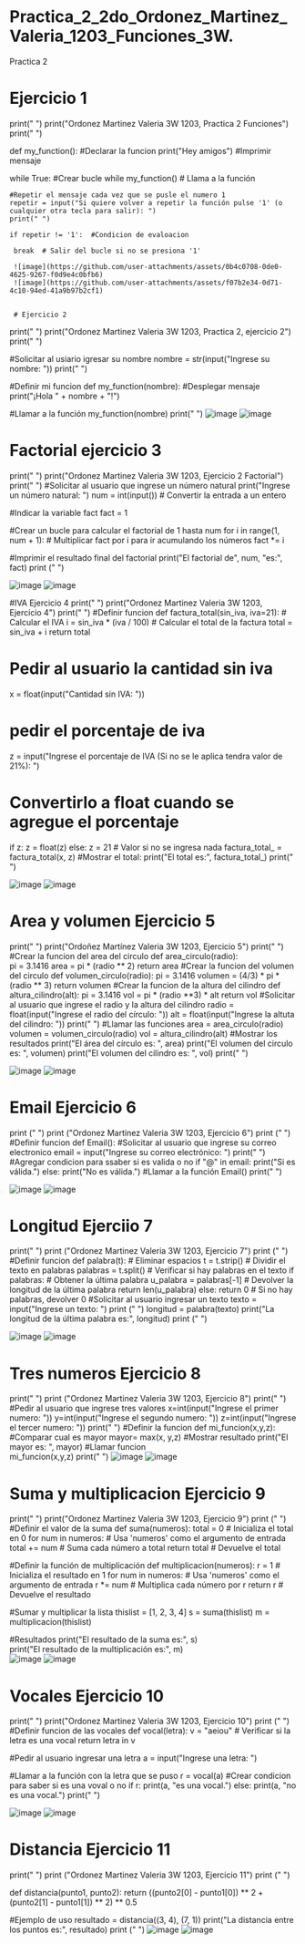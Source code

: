 # Practica_2_2do_Ordonez_Martinez_Valeria_1203_Funciones_3W.
Practica 2

# Ejercicio 1
print(" ")
print("Ordonez Martinez Valeria 3W 1203, Practica 2 Funciones")
print(" ")

def my_function():  #Declarar la funcion
    print("Hey amigos")  #Imprimir mensaje
    
while True: #Crear bucle while
    my_function()  # Llama a la función
    
    #Repetir el mensaje cada vez que se pusle el numero 1
    repetir = input("Si quiere volver a repetir la función pulse '1' (o cualquier otra tecla para salir): ")
    print(" ")
    
    if repetir != '1':  #Condicion de evaloacion
     
     break  # Salir del bucle si no se presiona '1'

     ![image](https://github.com/user-attachments/assets/0b4c0708-0de0-4625-9267-f0d9e4c0bfb6)
     ![image](https://github.com/user-attachments/assets/f07b2e34-0d71-4c10-94ed-41a9b97b2cf1)


     # Ejercicio 2
print(" ")
print("Ordonez Martinez Valeria 3W 1203, Practica 2, ejercicio 2")
print(" ")

#Solicitar al usiario igresar su nombre
nombre = str(input("Ingrese su nombre: "))
print(" ")

#Definir mi funcion
def my_function(nombre):
#Desplegar mensaje    
    print("¡Hola " + nombre + "!")

#Llamar a la función
my_function(nombre)
print(" ")
![image](https://github.com/user-attachments/assets/c2626cfe-9a75-4311-9984-d99c9dc497c5)
![image](https://github.com/user-attachments/assets/c9064622-4b23-41df-ab6b-f281dc6703f9)

# Factorial ejercicio 3
print(" ")
print("Ordonez Martinez Valeria 3W 1203, Ejercicio 2 Factorial")
print(" ")
 #Solicitar al usuario que ingrese un número natural
print("Ingrese un número natural: ")
num = int(input())  # Convertir la entrada a un entero

#Indicar la variable fact
fact = 1

#Crear un bucle para calcular el factorial de 1 hasta num
for i in range(1, num + 1):
    # Multiplicar fact por i para ir acumulando los números
    fact *= i

#Imprimir el resultado final del factorial
print("El factorial de", num, "es:", fact)
print (" ")

![image](https://github.com/user-attachments/assets/afa9e1ba-5eaf-417c-940e-634d804ea4df)
![image](https://github.com/user-attachments/assets/b5a11f51-8253-4b02-bc7f-fa494a2db2c0)


#IVA Ejercicio 4
print(" ")
print("Ordonez Martinez Valeria 3W 1203, Ejercicio 4")
print(" ")
#Definir funcion
def factura_total(sin_iva, iva=21):
    # Calcular el IVA
    i = sin_iva * (iva / 100)
    # Calcular el total de la factura
    total = sin_iva + i
    return total
# Pedir al usuario la cantidad sin iva
x = float(input("Cantidad sin IVA: "))
# pedir el porcentaje de iva
z = input("Ingrese el porcentaje de IVA (Si no se le aplica tendra valor de 21%): ")
#  Convertirlo a float cuando se agregue el porcentaje
if z:
    z = float(z)
else:
    z = 21  # Valor si no se ingresa nada
factura_total_ = factura_total(x, z) 
#Mostrar el total:
print("El total es:", factura_total_)
print(" ")

![image](https://github.com/user-attachments/assets/8627cf47-a5ef-4ebe-9310-ae96ad1e2c10)
![image](https://github.com/user-attachments/assets/9490c2d0-ebc7-43e9-81a8-996db3ff52e3)


# Area y volumen Ejercicio 5
print(" ")
print("Ordoñez Martínez Valeria 3W 1203, Ejercicio 5")
print(" ")
#Crear la funcion del area del circulo
def area_circulo(radio):                                     
    pi = 3.1416
    area = pi * (radio ** 2)
    return area
#Crear la funcion del volumen del circulo
def volumen_circulo(radio):
    pi = 3.1416
    volumen = (4/3) * pi * (radio ** 3)
    return volumen
#Crear la funcion de la altura del cilindro
def altura_cilindro(alt):
    pi = 3.1416
    vol = pi * (radio **3) * alt
    return vol
#Solicitar al usuario que ingrese el radio y la altura del cilindro
radio = float(input("Ingrese el radio del círculo: "))
alt = float(input("Ingrese la altuta del cilindro: "))
print(" ")
#Llamar las funciones
area = area_circulo(radio)
volumen = volumen_circulo(radio)
vol = altura_cilindro(alt)
#Mostrar los resultados
print("El área del círculo es: ", area)
print("El volumen del circulo es: ", volumen)
print("El volumen del cilindro es: ", vol)
print(" ")

![image](https://github.com/user-attachments/assets/6028e795-345f-41c8-a95a-e19ab8846108)
![image](https://github.com/user-attachments/assets/1180db01-d0ed-4092-984a-b5162835201d)

# Email Ejercicio 6
print (" ")
print ("Ordonez Martinez Valeria 3W 1203, Ejercicio 6")
print (" ")
#Definir funcion
def Email():
    #Solicitar al usuario que ingrese su correo electronico
    email = input("Ingrese su correo electrónico: ")
    print(" ")
    #Agregar condicion para ssaber si es valida o no
    if "@" in email:
        print("Si es válida.")
    else:
        print("No es válida.")
#Llamar a la función
Email()
print(" ")

![image](https://github.com/user-attachments/assets/e7aeaed8-e3bf-46d4-b50f-64c8667174fc)
![image](https://github.com/user-attachments/assets/e5d83d74-58a5-4fbb-b4d2-a88526180e9e)

# Longitud Ejerciio 7
print(" ")
print ("Ordonez Martinez Valeria 3W 1203, Ejercicio 7")
print (" ")
#Definir funcion
def palabra(t):
    # Eliminar espacios 
    t = t.strip()
    # Dividir el texto en palabras
    palabras = t.split()
    # Verificar si hay palabras en el texto
    if palabras:
        # Obtener la última palabra
        u_palabra = palabras[-1]
        # Devolver la longitud de la última palabra
        return len(u_palabra)
    else:
        return 0  # Si no hay palabras, devolver 0
#Solicitar al usuario ingresar un texto
texto = input("Ingrese un texto: ")
print (" ")
longitud = palabra(texto)
print("La longitud de la última palabra es:", longitud)
print (" ")

![image](https://github.com/user-attachments/assets/ba3ebb19-8055-4aef-8687-ece95c2ddc39)
![image](https://github.com/user-attachments/assets/4dc0748e-8f29-4f26-a74f-6e2f1a6a42b1)


# Tres numeros Ejercicio 8
print(" ")
print ("Ordonez Martinez Valeria 3W 1203, Ejercicio 8")
print(" ")
#Pedir al usuario que ingrese tres valores
x=int(input("Ingrese el primer numero: "))
y=int(input("Ingrese el segundo numero: "))
z=int(input("Ingrese el tercer numero: "))
print(" ")
#Definir la funcion
def mi_funcion(x,y,z):
    #Comparar cual es mayor
    mayor= max(x, y,z)
    #Mostrar resultado
    print("El mayor es: ", mayor)
#Llamar funcion    
mi_funcion(x,y,z)
print(" ")
![image](https://github.com/user-attachments/assets/bc67d43b-25fe-4f56-b8b3-8424aae97191)
![image](https://github.com/user-attachments/assets/f0b8cfdb-7649-4a05-ab8a-0c13bda28c0b)



# Suma y multiplicacion Ejercicio 9
print(" ")
print("Ordonez Martinez Valeria 3W 1203, Ejercicio 9")
print (" ")
#Definir el valor de la suma
def suma(numeros):
    total = 0  # Inicializa el total en 0
    for num in numeros:  # Usa 'numeros' como el argumento de entrada
        total += num  # Suma cada número a total
    return total  # Devuelve el total

#Definir la función de multiplicación
def multiplicacion(numeros):
    r = 1  # Inicializa el resultado en 1
    for num in numeros:  # Usa 'numeros' como el argumento de entrada
        r *= num  # Multiplica cada número por r
    return r  # Devuelve el resultado

#Sumar y multiplicar la lista
thislist = [1, 2, 3, 4]
s = suma(thislist)
m = multiplicacion(thislist)

#Resultados
print("El resultado de la suma es:", s)           
print("El resultado de la multiplicación es:", m)   
![image](https://github.com/user-attachments/assets/2aba23a4-1bac-4cef-8fa5-140cbb59eefb)
![image](https://github.com/user-attachments/assets/003dc37d-4968-4432-ac14-5ecc8400405d)

# Vocales Ejercicio 10
print(" ")
print("Ordonez Martinez Valeria 3W 1203, Ejercicio 10")
print (" ")
#Definir funcion de las vocales
def vocal(letra):
    v = "aeiou"
    # Verificar si la letra es una vocal
    return letra in v

#Pedir al usuario ingresar una letra
a = input("Ingrese una letra: ")

#Llamar a la función con la letra que se puso
r = vocal(a)
#Crear condicion para saber si es una voval o no
if r:
    print(a, "es una vocal.")
else:
    print(a, "no es una vocal.")
    print(" ")

![image](https://github.com/user-attachments/assets/5ed5492c-fa56-4744-b1f9-35aa900e47eb)
![image](https://github.com/user-attachments/assets/67cf31ae-7114-4645-97bd-61574d6d114f)

# Distancia Ejercicio 11
print(" ")
print ("Ordonez Martinez Valeria 3W 1203, Ejercicio 11")
print (" ")

def distancia(punto1, punto2):
    return ((punto2[0] - punto1[0]) ** 2 + (punto2[1] - punto1[1]) ** 2) ** 0.5

#Ejemplo de uso
resultado = distancia((3, 4), (7, 1))
print("La distancia entre los puntos es:", resultado)
print (" ")
![image](https://github.com/user-attachments/assets/550019f7-5679-4728-9340-f5a446f1e7fb)
![image](https://github.com/user-attachments/assets/1542da34-6879-4444-9a83-122f5838bfac)



























     
     

